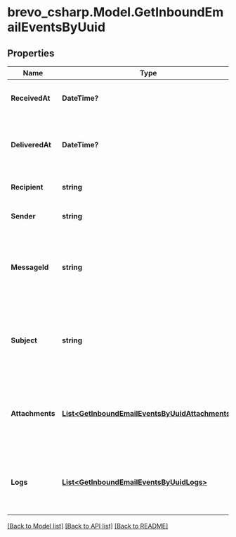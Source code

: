 # brevo_csharp.Model.GetInboundEmailEventsByUuid
## Properties

Name | Type | Description | Notes
------------ | ------------- | ------------- | -------------
**ReceivedAt** | **DateTime?** | Date when email was received on SMTP relay | [optional] 
**DeliveredAt** | **DateTime?** | Date when email was delivered successfully to client’s webhook | [optional] 
**Recipient** | **string** | Recipient’s email address | [optional] 
**Sender** | **string** | Sender’s email address | [optional] 
**MessageId** | **string** | Value of the Message-ID header. This will be present only after the processing is done. | [optional] 
**Subject** | **string** | Value of the Subject header. This will be present only after the processing is done.  | [optional] 
**Attachments** | [**List&lt;GetInboundEmailEventsByUuidAttachments&gt;**](GetInboundEmailEventsByUuidAttachments.md) | List of attachments of the email. This will be present only after the processing is done. | [optional] 
**Logs** | [**List&lt;GetInboundEmailEventsByUuidLogs&gt;**](GetInboundEmailEventsByUuidLogs.md) | List of events/logs that describe the lifecycle of the email on SIB platform | [optional] 

[[Back to Model list]](../README.md#documentation-for-models) [[Back to API list]](../README.md#documentation-for-api-endpoints) [[Back to README]](../README.md)

